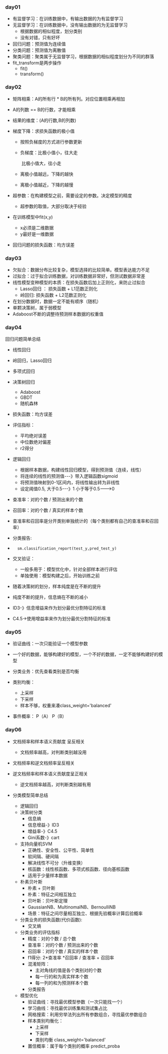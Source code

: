 ### day01

- 有监督学习：在训练数据中，有输出数据的为有监督学习
- 无监督学习：在训练数据中，没有输出数据的为无监督学习
    - 根据数据的相似程度，划分类别
    - 没有对错，只有好坏
- 回归问题：预测值为连续值
- 分类问题：预测值为离散值
- 聚类问题：聚类属于无监督学习，根据数据的相似程度划分为不同的群落
- fit_transform是两步操作
    - fit()
    - transform()



### day02

- 矩阵相乘：A的所有行 * B的所有列。对应位置相乘再相加

- A的列数  ==  B的行数，才能相乘

- 结果的维度：(A的行数,B的列数)

- 梯度下降：求损失函数的极小值

    - 按照负梯度的方式进行参数更新

    - 负梯度：比极小值小，往大走

        ​                比极小值大，往小走

    - 离极小值越远，下降的越快

    - 离极小值越近，下降的越慢

- 超参数：在构建模型之前，需要设定的参数。决定模型的精度

    - 超参数的取值，大部分取决于经验

- 在训练模型中fit(x,y)

    - x必须是二维数据
    - y最好是一维数据

- 回归问题的损失函数：均方误差



### day03

- 欠拟合：数据分布比较复杂，模型选择的比较简单。模型表达能力不足
- 过拟合：过于拟合训练数据，对训练数据非常好，但测试数据非常差
- 线性模型变种模型的本质：在损失函数后加上正则化，来防止过拟合
    - Lasso回归 ： 损失函数 + L1范数正则化
    - 岭回归: 损失函数 + L2范数正则化
- 在划分数据时，数据一定不能有顺序（随机）
- 单颗决策树，属于弱模型
- Adaboost不断的调整待预测样本数据的权重值



### day04

回归问题简单总结

- 线性回归
- 岭回归，Lasso回归
- 多项式回归
- 决策树回归
    - Adaboost
    - GBDT
    - 随机森林
- 损失函数：均方误差
- 评估指标：
    - 平均绝对误差
    - 中位数绝对偏差
    - r2得分



- 逻辑回归

    - 根据样本数据，构建线性回归模型，得到预测值（连续，线性）
    - 将连续的线性的预测值---》带入逻辑函数sigmoid
    - 将预测值映射到0-1区间内，将线性输出转为非线性
    - 设定阈值0.5,   大于0.5---》1   小于等于0.5--->0

- 查准率：对的个数 / 预测出来的个数

- 召回率：对的个数 / 真实的样本个数

- 查准率和召回率是分开类别单独统计的（每个类别都有自己的查准率和召回率）

- 分类报告:

- ```
    sm.classification_report(test_y,pred_test_y)
    ```

    

- 交叉验证：
    - 一般多用于：模型优化中，针对全部样本进行评估
    - 单独使用：模型构建之后，开始训练之前



- 随着决策树的划分，样本纯度是在不断的提升
- 纯度不断的提升，信息熵在不断的减小
- ID3-》信息增益来作为划分最优分割特征的标准
- C4.5->使用增益率来作为划分最优分割特征的标准



### day05

- 验证曲线：一次只能验证一个模型参数
- 一个好的数据，能够构建好的模型，一个不好的数据，一定不能够构建好的模型
- 分类业务：优先查看类别是否均衡
- 类别均衡：
    - 上采样
    - 下采样
    - 样本不够，权重来凑class_weight='balanced'



- 事件概率： P（A）    P（B）







### day06

- 文档频率和样本语义贡献度  呈反相关
    - 文档频率越高，对判断类别越没用
- 文档频率和逆文档频率呈反相关
- 逆文档频率和样本语义贡献度呈正相关
    - 逆文档频率越高，对判断类别越有用



- 分类模型简单总结
    - 逻辑回归
    - 决策树分类
        - 信息熵
        - 信息增益-》ID3
        - 增益率-》C4.5
        - Gini系数-》cart
    - 支持向量机SVM
        - 正确性、安全性、公平性、简单性
        - 软间隔、硬间隔
        - 解决线性不可分（升维变换）
        - 核函数：线性核函数、多项式核函数、径向基核函数
        - 适用于少量样本数据
    - 朴素贝叶斯
        - 朴素  +  贝叶斯
        - 朴素：特征之间相互独立
        - 贝叶斯：贝叶斯定理
        - GaussianNB、MultinomalNB、BernoulliNB
        - 场景：特征之间尽量相互独立、根据先验概率计算后验概率
    - 分类业务的损失函数(代价函数):
        - 交叉熵
    - 分类业务的评估指标
        - 精度：对的个数 / 总个数
        - 查准率：对的个数 / 预测出来的个数
        - 召回率：对的个数 / 真实的样本个数
        - f1得分: 2*查准率 *召回率 / 查准率 + 召回率
        - 混淆矩阵：
            - 主对角线的值是各个类别对的个数
            - 每一行的和为真实样本个数
            - 每一列的和为预测样本个数
        - 分类报告
    - 模型优化
        - 验证曲线：寻找最优模型参数（一次只能找一个）
        - 学习曲线：寻找最优训练集和测试集占比
        - 网格搜索：利用穷举法列出所有参数组合，寻找最优参数组合
        - 样本类别均衡化：
            - 上采样
            - 下采样
            - 类别均衡 class_weight='balanced'
        - 置信概率：属于每个类别的概率 predict_proba















